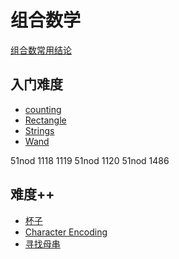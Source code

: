 # 组合数学

[组合数常用结论](组合数.md)

## 入门难度

- [counting](counting.md)
- [Rectangle](Rectangel.md)
- [Strings](Strings.md)
- [Wand](Wand.md)

51nod 1118 1119
51nod 1120
51nod 1486

## 难度++
- [杯子](https://blog.csdn.net/my_sunshine26/article/details/80078335)
- [Character Encoding](https://blog.csdn.net/my_sunshine26/article/details/81740606)
- [寻找母串](https://blog.csdn.net/my_sunshine26/article/details/80078335)
